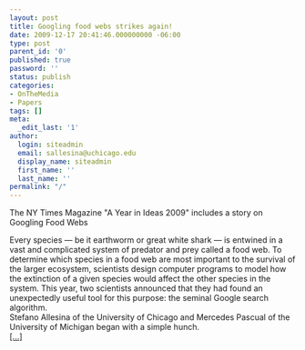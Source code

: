 ```yaml
---
layout: post
title: Googling food webs strikes again!
date: 2009-12-17 20:41:46.000000000 -06:00
type: post
parent_id: '0'
published: true
password: ''
status: publish
categories:
- OnTheMedia
- Papers
tags: []
meta:
  _edit_last: '1'
author:
  login: siteadmin
  email: sallesina@uchicago.edu
  display_name: siteadmin
  first_name: ''
  last_name: ''
permalink: "/"
---
```

The NY Times Magazine "A Year in Ideas 2009" includes a story on Googling Food Webs

Every species — be it earthworm or great white shark — is entwined in a vast and complicated system of predator and prey called a food web. To determine which species in a food web are most important to the survival of the larger ecosystem, scientists design computer programs to model how the extinction of a given species would affect the other species in the system. This year, two scientists announced that they had found an unexpectedly useful tool for this purpose: the seminal Google search algorithm.  
Stefano Allesina of the University of Chicago and Mercedes Pascual of the University of Michigan began with a simple hunch.  
[[...]](http://www.nytimes.com/projects/magazine/ideas/2009/#natural_science-4)

